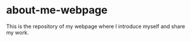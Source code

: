 # about-me-webpage

This is the repository of my webpage where I introduce myself and share my work.
